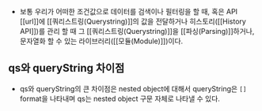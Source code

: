 - 보통 우리가 어떠한 조건값으로 데이터를 검색이나 필터링을 할 때, 혹은 API [[url]]에 [[쿼리스트링(Querystring)]]의 값을 전달하거나 히스토리([[History API]])를 관리 할 때 그 [[쿼리스트링(Querystring)]]을 [[파싱(Parsing)]]하거나, 문자열화 할 수 있는 라이브러리([[모듈(Module)]])이다.


## qs와 queryString 차이점

- qs와 queryString의 큰 차이점은 nested object에 대해서 queryString은 `[]` format을 나타내며 qs는 nested object 구문 자체로 나타낼 수 있다.